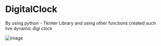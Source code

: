 # DigitalClock
By using python - Tkinter Library and using other functions created such live dynamic digi clock

![image](https://user-images.githubusercontent.com/100021707/193616083-8be40195-9d35-4847-ad2b-2cbf70e3e5b9.png)
